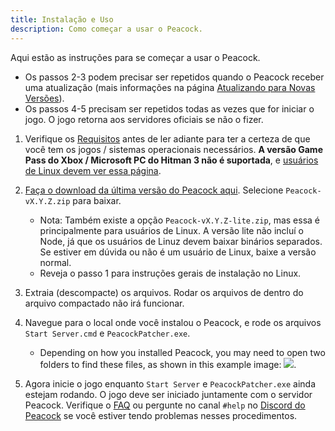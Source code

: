 ```yaml
---
title: Instalação e Uso
description: Como começar a usar o Peacock.
---
```


Aqui estão as instruções para se começar a usar o Peacock.

-   Os passos 2-3 podem precisar ser repetidos quando o Peacock receber uma atualização (mais informações na página [Atualizando para Novas Versões](./updating.md)).
-   Os passos 4-5 precisam ser repetidos todas as vezes que for iniciar o jogo. O jogo retorna aos servidores oficiais se não o fizer.

1. Verifique os [Requisitos](./requirements.md) antes de ler adiante para ter a certeza de que você tem os jogos / sistemas operacionais necessários. **A versão Game Pass do Xbox / Microsoft PC do Hitman 3 não é suportada**, e [usuários de Linux devem ver essa página](../guides/./linux-setup.md).

2. [Faça o download da última versão do Peacock aqui](https://github.com/thepeacockproject/Peacock/releases/latest). Selecione `Peacock-vX.Y.Z.zip` para baixar.

    - Nota: Também existe a opção `Peacock-vX.Y.Z-lite.zip`, mas essa é principalmente para usuários de Linux. A versão lite não incluí o Node, já que os usuários de Linuz devem baixar binários separados. Se estiver em dúvida ou não é um usuário de Linux, baixe a versão normal.
    - Reveja o passo 1 para instruções gerais de instalação no Linux.

3. Extraia (descompacte) os arquivos. Rodar os arquivos de dentro do arquivo compactado não irá funcionar.

4. Navegue para o local onde você instalou o Peacock, e rode os arquivos `Start Server.cmd` e `PeacockPatcher.exe`.

    - Depending on how you installed Peacock, you may need to open two folders to find these files, as shown in this example image: ![](/img/patcher_and_server.png).

5. Agora inicie o jogo enquanto `Start Server` e `PeacockPatcher.exe` ainda estejam rodando. O jogo deve ser iniciado juntamente com o servidor Peacock. Verifique o [FAQ](./faq.md) ou pergunte no canal `#help` no [Discord do Peacock](https://thepeacockproject.org/discord) se você estiver tendo problemas nesses procedimentos.
